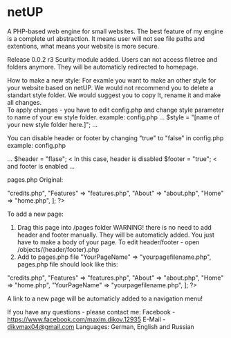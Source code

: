 # netUP
A PHP-based web engine for small websites.
The best feature of my engine is a complete url abstraction.
It means user will not see file paths and extentions, what means your
website is more secure.

Release 0.0.2 r3
Scurity module added. Users can not access filetree and folders anymore. They will be automaticly redirected to homepage.

How to make a new style:
For examle you want to make an other style for your website based on netUP.
We would not recommend you to delete a standart style folder. We would suggest you to
copy It, rename it and make all changes. <br>To apply changes - you have to edit 
config.php and change style parameter to name of your ew style folder.
example:
config.php
...
$style = "[name of your new style folder here.]";
...

You can disable header or footer by changing "true" to "false" in config.php
example:
config.php

...
$header = "flase";  < In this case, header is disabled
$footer = "true";   < and footer is enabled
...

pages.php
Original:

<?php
$pages = [
    "Credits" => "credits.php",
    "Features" => "features.php",
    "About" => "about.php",
    "Home" => "home.php",
];
?>

To add a new page:
1) Drag this page into /pages folder
WARNING! there is no need to add header and footer manually. They will be automaticly added.
You just have to make a body of your page. To edit header/footer - open /objects/(header/footer).php
2) Add to pages.php file "YourPageName" => "yourpagefilename.php",
pages.php file should look like this:
<?php
$pages = [
    "Credits" => "credits.php",
    "Features" => "features.php",
    "About" => "about.php",
    "Home" => "home.php",
    "YourPageName" => "yourpagefilename.php",
];
?>

A link to a new page will be automaticly added to a navigation menu!

If you have any questions - please contact me:
Facebook - https://www.facebook.com/maxim.dikov.12935 			E-Mail - dikvmax04@gmail.com 		Languages: German, English and Russian
